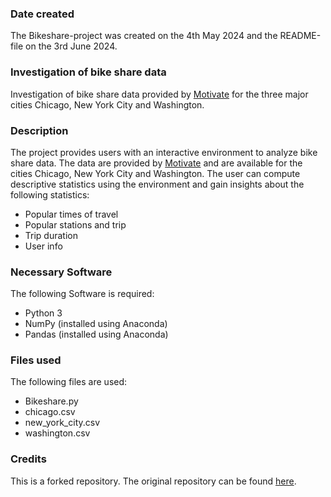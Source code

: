 ### Date created
The Bikeshare-project was created on the 4th May 2024 and the README-file on the 3rd June 2024.

### Investigation of bike share data
Investigation of bike share data provided by [Motivate](https://motivateco.com) for the three major cities Chicago, New York City and Washington.

### Description
The project provides users with an interactive environment to analyze bike share data. The data are provided by [Motivate](https://motivateco.com) and are available for the cities Chicago, New York City and Washington. The user can compute descriptive statistics using the environment and gain insights about the following statistics:
* Popular times of travel
* Popular stations and trip
* Trip duration
* User info

### Necessary Software
The following Software is required:
* Python 3
* NumPy (installed using Anaconda)
* Pandas (installed using Anaconda)


### Files used
The following files are used:
* Bikeshare.py
* chicago.csv
* new_york_city.csv
* washington.csv

### Credits
This is a forked repository. The original repository can be found [here](https://github.com/udacity/pdsnd_github).

